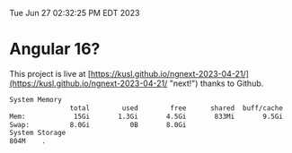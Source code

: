 Tue Jun 27 02:32:25 PM EDT 2023

# Angular 16?


This project is live at [https://kusl.github.io/ngnext-2023-04-21/](https://kusl.github.io/ngnext-2023-04-21/ "next!") thanks to Github.

```bash
System Memory
               total        used        free      shared  buff/cache   available
Mem:            15Gi       1.3Gi       4.5Gi       833Mi       9.5Gi        12Gi
Swap:          8.0Gi          0B       8.0Gi
System Storage
804M	.
```
